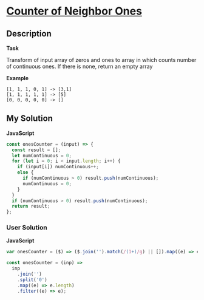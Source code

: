# [Counter of Neighbor Ones](https://www.codewars.com/kata/56ec1e8492446a415e000b63)

## Description

**Task**

Transform of input array of zeros and ones to array in which counts number of continuous ones. If there is none, return an empty array

**Example**

```
[1, 1, 1, 0, 1] -> [3,1]
[1, 1, 1, 1, 1] -> [5]
[0, 0, 0, 0, 0] -> []
```

## My Solution

**JavaScript**

```js
const onesCounter = (input) => {
  const result = [];
  let numContinuous = 0;
  for (let i = 0; i < input.length; i++) {
    if (input[i]) numContinuous++;
    else {
      if (numContinuous > 0) result.push(numContinuous);
      numContinuous = 0;
    }
  }
  if (numContinuous > 0) result.push(numContinuous);
  return result;
};
```

### User Solution

**JavaScript**

```js
var onesCounter = ($) => ($.join('').match(/(1+)/g) || []).map((e) => e.length);
```

```js
const onesCounter = (inp) =>
  inp
    .join('')
    .split('0')
    .map((e) => e.length)
    .filter((e) => e);
```
